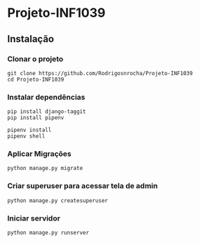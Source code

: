 # Projeto-INF1039

## Instalação

### Clonar o projeto

```
git clone https://github.com/Rodrigosnrocha/Projeto-INF1039
cd Projeto-INF1039
```

### Instalar dependências

```
pip install django-taggit
pip install pipenv

pipenv install
pipenv shell
```

### Aplicar Migrações

```
python manage.py migrate
```

### Criar superuser para acessar tela de admin

```
python manage.py createsuperuser
```

### Iniciar servidor

```
python manage.py runserver
```
